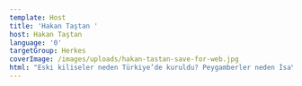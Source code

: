 ```yaml
---
template: Host
title: 'Hakan Taştan '
host: Hakan Taştan
language: '0'
targetGroup: Herkes
coverImage: /images/uploads/hakan-tastan-save-for-web.jpg
html: "Eski kiliseler neden Türkiye’de kuruldu? Peygamberler neden İsa\r Mesih’i işaret ettiler? İsa Mesih’in çarmıhta dökülen kanı hakkında\r bilinmesi gerekenler nedir? Pastör Hakan Taştan ve konukları,\rHristiyan bakış açısıyla Kutsal Kitap ve İncil’den ele aldıkları\r birbirinden önemli konuları \"Gerçeğin Sesi\" programı ile Kanal Hayat\r ekranlarına taşıyor. Sakın kaçırmayın."
---
```


